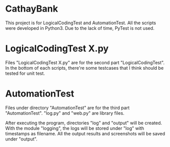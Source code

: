 # CathayBank

This project is for LogicalCodingTest and AutomationTest.
All the scripts were developed in Python3.
Due to the lack of time, PyTest is not used.


# LogicalCodingTest X.py
Files "LogicalCodingTest X.py" are for the second part "LogicalCodingTest".
In the bottom of each scripts, there're some testcases that I think should be tested for unit test.


# AutomationTest
Files under directory "AutomationTest" are for the third part "AutomationTest".
"log.py" and "web.py" are library files.

After executing the program, directories "log" and "output" will be created.
With the module "logging", the logs will be stored under "log" with timestamps as filename.
All the output results and screenshots will be saved under "output".
